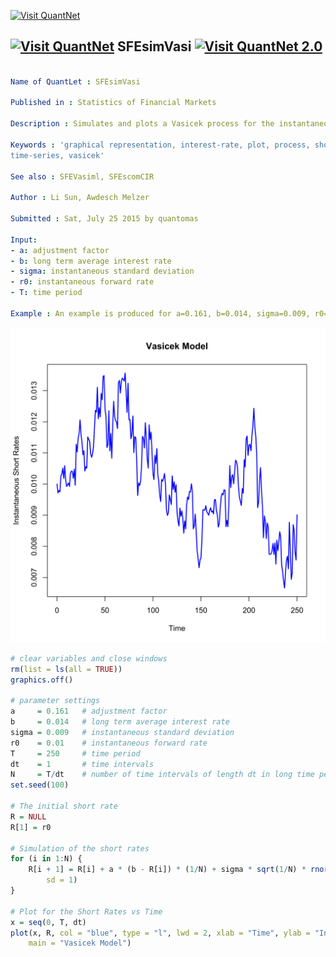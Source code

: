 
[<img src="https://github.com/QuantLet/Styleguide-and-Validation-procedure/blob/master/pictures/banner.png" alt="Visit QuantNet">](http://quantlet.de/index.php?p=info)

## [<img src="https://github.com/QuantLet/Styleguide-and-Validation-procedure/blob/master/pictures/qloqo.png" alt="Visit QuantNet">](http://quantlet.de/) **SFEsimVasi** [<img src="https://github.com/QuantLet/Styleguide-and-Validation-procedure/blob/master/pictures/QN2.png" width="60" alt="Visit QuantNet 2.0">](http://quantlet.de/d3/ia)

```yaml

Name of QuantLet : SFEsimVasi

Published in : Statistics of Financial Markets

Description : Simulates and plots a Vasicek process for the instantaneous short term interest rate.

Keywords : 'graphical representation, interest-rate, plot, process, short-rate, simulation,
time-series, vasicek'

See also : SFEVasiml, SFEscomCIR

Author : Li Sun, Awdesch Melzer

Submitted : Sat, July 25 2015 by quantomas

Input: 
- a: adjustment factor
- b: long term average interest rate
- sigma: instantaneous standard deviation
- r0: instantaneous forward rate
- T: time period

Example : An example is produced for a=0.161, b=0.014, sigma=0.009, r0=0.01, T=250.

```

![Picture1](SFEsimVasi-1.png)


```r
# clear variables and close windows
rm(list = ls(all = TRUE))
graphics.off()

# parameter settings
a     = 0.161   # adjustment factor
b     = 0.014   # long term average interest rate    
sigma = 0.009   # instantaneous standard deviation
r0    = 0.01    # instantaneous forward rate
T     = 250     # time period
dt    = 1       # time intervals
N     = T/dt    # number of time intervals of length dt in long time period T
set.seed(100)

# The initial short rate
R = NULL
R[1] = r0

# Simulation of the short rates
for (i in 1:N) {
    R[i + 1] = R[i] + a * (b - R[i]) * (1/N) + sigma * sqrt(1/N) * rnorm(1, mean = 0, 
        sd = 1)
}

# Plot for the Short Rates vs Time
x = seq(0, T, dt)
plot(x, R, col = "blue", type = "l", lwd = 2, xlab = "Time", ylab = "Instantaneous Short Rates", 
    main = "Vasicek Model") 

```
